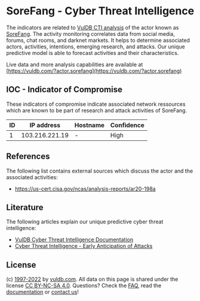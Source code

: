 # SoreFang - Cyber Threat Intelligence

The indicators are related to [VulDB CTI analysis](https://vuldb.com/?kb.cti) of the actor known as [SoreFang](https://vuldb.com/?actor.sorefang). The activity monitoring correlates data from social media, forums, chat rooms, and darknet markets. It helps to determine associated actors, activities, intentions, emerging research, and attacks. Our unique predictive model is able to forecast activities and their characteristics.

Live data and more analysis capabilities are available at [https://vuldb.com/?actor.sorefang](https://vuldb.com/?actor.sorefang)

## IOC - Indicator of Compromise

These indicators of compromise indicate associated network ressources which are known to be part of research and attack activities of SoreFang.

ID | IP address | Hostname | Confidence
-- | ---------- | -------- | ----------
1 | 103.216.221.19 | - | High

## References

The following list contains external sources which discuss the actor and the associated activities:

* https://us-cert.cisa.gov/ncas/analysis-reports/ar20-198a

## Literature

The following articles explain our unique predictive cyber threat intelligence:

* [VulDB Cyber Threat Intelligence Documentation](https://vuldb.com/?kb.cti)
* [Cyber Threat Intelligence - Early Anticipation of Attacks](https://www.scip.ch/en/?labs.20201022)

## License

(c) [1997-2022](https://vuldb.com/?kb.changelog) by [vuldb.com](https://vuldb.com/?kb.about). All data on this page is shared under the license [CC BY-NC-SA 4.0](https://creativecommons.org/licenses/by-nc-sa/4.0/). Questions? Check the [FAQ](https://vuldb.com/?kb.faq), read the [documentation](https://vuldb.com/?kb) or [contact us](https://vuldb.com/?contact)!
